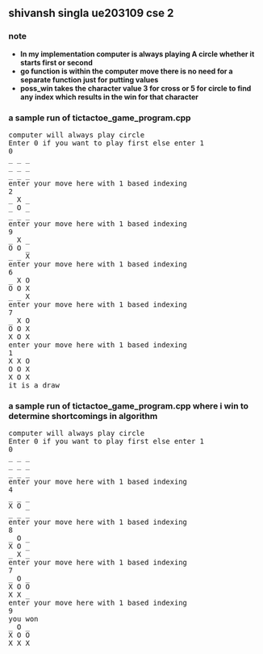 ## shivansh singla ue203109 cse 2
### note
<ul>
  <li> <b>In my implementation computer is always playing A circle whether it starts first or second</b>

  <li> <b>go function is within the computer move there is no need for a separate function just for putting values</b> 
  <li> <b> poss_win takes the character value 3 for cross or 5 for circle to find any index which results in the win for that character</b>
</ul>

### a sample run of tictactoe_game_program.cpp
<pre>
computer will always play circle
Enter 0 if you want to play first else enter 1
0
_ _ _ 
_ _ _ 
_ _ _ 
enter your move here with 1 based indexing
2
_ X _ 
_ O _ 
_ _ _ 
enter your move here with 1 based indexing
9
_ X _ 
O O _ 
_ _ X 
enter your move here with 1 based indexing
6
_ X O 
O O X 
_ _ X 
enter your move here with 1 based indexing
7
_ X O 
O O X 
X O X 
enter your move here with 1 based indexing
1
X X O 
O O X 
X O X 
it is a draw
</pre>

### a sample run of tictactoe_game_program.cpp where i win to determine shortcomings in algorithm
<pre>
computer will always play circle
Enter 0 if you want to play first else enter 1
0
_ _ _ 
_ _ _ 
_ _ _ 
enter your move here with 1 based indexing
4
_ _ _ 
X O _ 
_ _ _ 
enter your move here with 1 based indexing
8
_ O _ 
X O _ 
_ X _ 
enter your move here with 1 based indexing
7
_ O _ 
X O O 
X X _ 
enter your move here with 1 based indexing
9
you won
_ O _ 
X O O 
X X X 
</pre>
